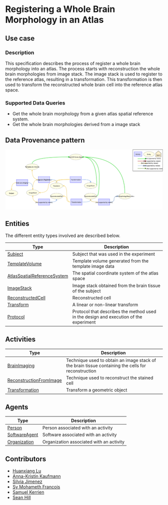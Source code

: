 # Registering a Whole Brain Morphology in an Atlas

## Use case

### Description

This specification describes the process of register a whole brain morphology into an atlas. The process starts with
reconstruction the whole brain morphologies from image stack. The image stack is used to register to the reference atlas,
resulting in a transformation. This transformation is then used to transform the reconstructed whole brain cell into the
reference atlas space.

### Supported Data Queries

* Get the whole brain morphology from a given atlas spatial reference system.
* Get the whole brain morphologies derived from a image stack


## Data Provenance pattern

![Registering a brain atlas](../../../assets/provtemplates/whole-brain-cell-transform.svg)


## Entities

The different entity types involved are described below.

| Type  | Description|
| ------------- | ------------- |
| [Subject](https://bbp-nexus.epfl.ch/staging/datamodels/shape-neurosciencegraphcoresubjectv010shapessubjectshape.html)                            |     Subject that was used in the experiment     |
| [TemplateVolume](https://bbp-nexus.epfl.ch/staging/datamodels/shape-neurosciencegraphatlastemplatevolumev010shapestemplatevolumeshape.html)  |  Template volume generated from the template image data  |
| [AtlasSpatialReferenceSystem](https://bbp-nexus.epfl.ch/staging/datamodels/shape-neurosciencegraphatlasatlasspatialreferencesystemv010shapesatlasspatialreferencesystemshape.html)  |  The spatial coordinate system of the atlas space  |
| [ImageStack](https://bbp-nexus.epfl.ch/staging/datamodels/shape-neurosciencegraphatlasimagestackv020shapesimagestackshape.html)                            |     Image stack obtained from the brain tissue of the subject     |
| [ReconstructedCell](https://bbp-nexus.epfl.ch/staging/datamodels/shape-neurosciencegraphmorphologyreconstructedcellv012shapesreconstructedcellshape.html)    |     Reconstructed cell      |
| [Transform](https://bbp-nexus.epfl.ch/staging/datamodels/shape-neurosciencegraphatlastransformv010shapestransformshape.html)    |     A linear or non-linear transform      |
| [Protocol](https://bbp-nexus.epfl.ch/staging/datamodels/shape-neurosciencegraphcommonsexperimentalprotocolv011shapesexperimentalprotocolshape.html)                          |     Protocol that describes the method used in the design and execution of the experiment      |


## Activities

| Type  | Description|
| ------------- | ------------- |
| [BrainImaging](https://bbp-nexus.epfl.ch/staging/datamodels/shape-neurosciencegraphexperimentbrainimagingv010shapesbrainimagingshape.html)                      |     Technique used to obtain an image stack of the brain tissue containing the cells for reconstruction      |
| [ReconstructionFromImage](https://bbp-nexus.epfl.ch/staging/datamodels/shape-neurosciencegraphmorphologyreconstructionfromimagev010shapesreconstructionfromimageshape.html)   |     Technique used to reconstruct the stained cell     |
| [Transformation](https://bbp-nexus.epfl.ch/staging/datamodels/shape-neurosciencegraphatlastransformationv010shapestransformationshape.html)   |     Transform a geometric object     |

## Agents

| Type  | Description|
| ------------- | ------------- |
| [Person](https://bbp-nexus.epfl.ch/staging/datamodels/shape-neurosciencegraphcommonspersonv010shapespersonshape.html)                                        |    Person associated with an activity      |
| [SoftwareAgent](https://bbp-nexus.epfl.ch/staging/datamodels/shape-neurosciencegraphcoresoftwareagentv010shapessoftwareagentshape.html)                          |    Software associated with an activity      |
| [Organization](https://bbp-nexus.epfl.ch/staging/datamodels/shape-neurosciencegraphcommonsorganizationv010shapesorganizationshape.html)                            |    Organization associated with an activity      |


## Contributors

* [Huanxiang Lu](mailto:huanxiang.lu@epfl.ch)
* [Anna-Kristin Kaufmann](mailto:anna-kristin.kaufmann@epfl.ch)
* [Silvia Jimenez](mailto:silvia.jimenez@epfl.ch)
* [Sy Mohameth Francois](mailto:mohameth.sy@epfl.ch)
* [Samuel Kerrien](mailto:samuel.kerrien@epfl.ch)
* [Sean Hill](mailto:sean.hill@epfl.ch)
